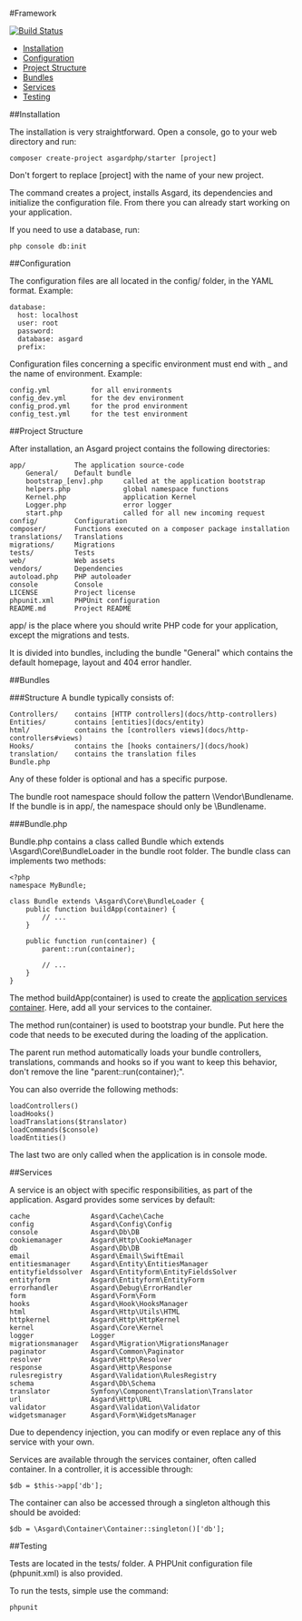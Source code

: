 #Framework

[![Build Status](https://travis-ci.org/asgardphp/validation.svg?branch=master)](https://travis-ci.org/asgardphp/asgard)

- [Installation](#installation)
- [Configuration](#configuration)
- [Project Structure](#project-structure)
- [Bundles](#bundles)
- [Services](#services)
- [Testing](#testing)

<a name="installation"></a>
##Installation

The installation is very straightforward. Open a console, go to your web directory and run:

	composer create-project asgardphp/starter [project]

Don't forgert to replace [project] with the name of your new project.

The command creates a project, installs Asgard, its dependencies and initialize the configuration file. From there you can already start working on your application.

If you need to use a database, run:

	php console db:init

<a name="configuration"></a>
##Configuration

The configuration files are all located in the config/ folder, in the YAML format. Example:

	database:
	  host: localhost
	  user: root
	  password:
	  database: asgard
	  prefix:

Configuration files concerning a specific environment must end with _ and the name of environment. Example:

	config.yml			for all environments
	config_dev.yml		for the dev environment
	config_prod.yml		for the prod environment
	config_test.yml		for the test environment

<a name="project-structure"></a>
##Project Structure

After installation, an Asgard project contains the following directories:

	app/			The application source-code
		General/	Default bundle
		bootstrap_[env].php		called at the application bootstrap
		helpers.php				global namespace functions
		Kernel.php				application Kernel
		Logger.php				error logger
		start.php				called for all new incoming request
	config/			Configuration
	composer/		Functions executed on a composer package installation
	translations/	Translations
	migrations/		Migrations
	tests/			Tests
	web/			Web assets
	vendors/		Dependencies
	autoload.php	PHP autoloader
	console			Console
	LICENSE			Project license
	phpunit.xml		PHPUnit configuration
	README.md		Project README

app/ is the place where you should write PHP code for your application, except the migrations and tests.

It is divided into bundles, including the bundle "General" which contains the default homepage, layout and 404 error handler.

<a name="bundles"></a>
##Bundles

###Structure
A bundle typically consists of:

	Controllers/	contains [HTTP controllers](docs/http-controllers)
	Entities/		contains [entities](docs/entity)
	html/			contains the [controllers views](docs/http-controllers#views)
	Hooks/			contains the [hooks containers/](docs/hook)
	translation/	contains the translation files
	Bundle.php

Any of these folder is optional and has a specific purpose.

The bundle root namespace should follow the pattern \Vendor\Bundlename. If the bundle is in app/, the namespace should only be \Bundlename.

###Bundle.php

Bundle.php contains a class called Bundle which extends \Asgard\Core\BundleLoader in the bundle root folder. The bundle class can implements two methods:

	<?php
	namespace MyBundle;

	class Bundle extends \Asgard\Core\BundleLoader {
		public function buildApp(container) {
			// ...
		}

		public function run(container) {
			parent::run(container);

			// ...
		}
	}

The method buildApp(container) is used to create the [application services container](docs/container). Here, add all your services to the container.

The method run(container) is used to bootstrap your bundle. Put here the code that needs to be executed during the loading of the application.

The parent run method automatically loads your bundle controllers, translations, commands and hooks so if you want to keep this behavior, don't remove the line "parent::run(container);".

You can also override the following methods:

	loadControllers()
	loadHooks()
	loadTranslations($translator)
	loadCommands($console)
	loadEntities()

The last two are only called when the application is in console mode.

<a name="services"></a>
##Services

A service is an object with specific responsibilities, as part of the application. Asgard provides some services by default:

	cache				Asgard\Cache\Cache
	config				Asgard\Config\Config
	console				Asgard\Db\DB
	cookiemanager		Asgard\Http\CookieManager
	db					Asgard\Db\DB
	email				Asgard\Email\SwiftEmail
	entitiesmanager		Asgard\Entity\EntitiesManager
	entityfieldssolver	Asgard\Entityform\EntityFieldsSolver
	entityform			Asgard\Entityform\EntityForm
	errorhandler		Asgard\Debug\ErrorHandler
	form				Asgard\Form\Form
	hooks				Asgard\Hook\HooksManager
	html				Asgard\Http\Utils\HTML
	httpkernel			Asgard\Http\HttpKernel
	kernel				Asgard\Core\Kernel
	logger				Logger
	migrationsmanager	Asgard\Migration\MigrationsManager
	paginator			Asgard\Common\Paginator
	resolver			Asgard\Http\Resolver
	response			Asgard\Http\Response
	rulesregistry		Asgard\Validation\RulesRegistry
	schema				Asgard\Db\Schema
	translator			Symfony\Component\Translation\Translator
	url					Asgard\Http\URL
	validator			Asgard\Validation\Validator
	widgetsmanager		Asgard\Form\WidgetsManager

Due to dependency injection, you can modify or even replace any of this service with your own.

Services are available through the services container, often called container. In a controller, it is accessible through:

	$db = $this->app['db'];

The container can also be accessed through a singleton although this should be avoided:

	$db = \Asgard\Container\Container::singleton()['db'];

<a name="testing"></a>
##Testing

Tests are located in the tests/ folder. A PHPUnit configuration file (phpunit.xml) is also provided.

To run the tests, simple use the command:

	phpunit